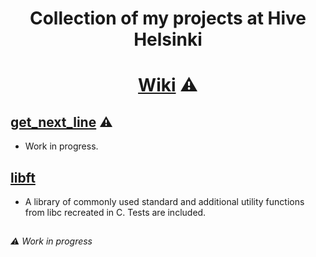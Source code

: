 # <p align="middle">Collection of my projects at Hive Helsinki</p>

# <p align="middle">[Wiki](https://github.com/mordori/Hive-Helsinki/wiki) ⚠

## [get_next_line]() ⚠

- Work in progress.

##

## [libft](https://github.com/mordori/Hive-Helsinki/tree/main/libft#libft)

- A library of commonly used standard and additional utility functions from libc recreated in C. Tests are included.

##

###### ⚠ Work in progress
